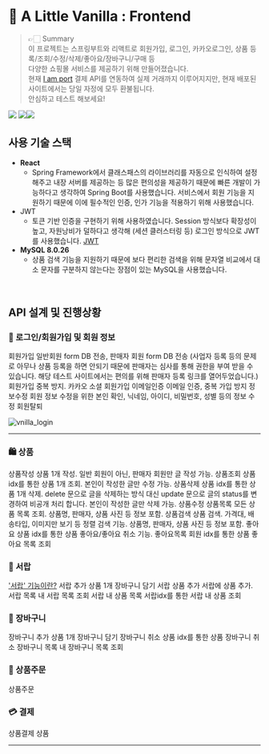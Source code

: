 🍦 A Little Vanilla : Frontend
================
> 👉🏻 Summary <br />
> 이 프로젝트는 스프링부트와 리액트로 회원가입, 로그인, 카카오로그인, 상품 등록/조회/수정/삭제/좋아요/장바구니/구매 등 <br />
> 다양한 쇼핑몰 서비스를 제공하기 위해 만들어졌습니다. <br />
> 현재 [I am port](https://www.iamport.kr/?gclid=CjwKCAjws8yUBhA1EiwAi_tpEawr0NbpwdG_4bW9KRPVRXXVEdwQ32yO8SyXEhMBfxiqHIml3c8uxhoC2nYQAvD_BwE, "Iamport link") 결제 API를 연동하여 실제 거래까지 이루어지지만, 현재 배포된 사이트에서는 당일 자정에 모두 환불됩니다.<br />
> 안심하고 테스트 해보세요!

<img src="https://img.shields.io/badge/React-61DAFB?style=for-the-badge&logo=React&logoColor=white">
<img src="https://img.shields.io/badge/mysql-4479A1?style=for-the-badge&logo=mysql&logoColor=white"><img src="https://img.shields.io/badge/Jenkins-D24939?style=for-the-badge&logo=Jenkins&logoColor=white">
<br>

## 사용 기술 스택
+ **React**
  + Spring Framework에서 클래스패스의 라이브러리를 자동으로 인식하여 설정해주고 내장 서버를 제공하는 등 많은 편의성을 제공하기 때문에 빠른 개발이 가능하다고 생각하여 Spring Boot를 사용했습니다.
서비스에서 회원 기능을 지원하기 때문에 이에 필수적인 인증, 인가 기능을 적용하기 위해 사용했습니다.
+ JWT
  + 토큰 기반 인증을 구현하기 위해 사용하였습니다. Session 방식보다 확장성이 높고, 자원낭비가 덜하다고 생각해 (세션 클러스터링 등) 로그인 방식으로 JWT를 사용했습니다. [JWT](https://blog.naver.com/ghdalswl77/222517833354) 
+ **MySQL 8.0.26**
  + 상품 검색 기능을 지원하기 때문에 보다 편리한 검색을 위해 문자열 비교에서 대소 문자를 구분하지 않는다는 장점이 있는 MySQL을 사용했습니다.

<br />

## API 설계 및 진행상황
### 🎩 로그인/회원가입 및 회원 정보
회원가입
일반회원 form DB 전송, 판매자 회원 form DB 전송 (사업자 등록 등의 문제로 아무나 상품 등록을 하면 안되기 때문에 판매자는 심사를 통해 권한을 부여 받을 수 있습니다. 해당 테스트 사이트에서는 편의를 위해 판매자 등록 링크를 열어두었습니다.) 회원가입 중복 방지.
카카오 소셜 회원가입
이메일인증
이메일 인증, 중복 가입 방지
정보수정
회원 정보 수정을 위한 본인 확인, 닉네임, 아이디, 비밀번호, 성별 등의 정보 수정
회원탈퇴
<br />

![vnilla_login](https://user-images.githubusercontent.com/68539040/171995935-40d5b641-a053-462d-bc11-c3991ba8b9db.png)
<hr />



### 🛍 상품
상품작성
상품 1개 작성. 일반 회원이 아닌, 판매자 회원만 글 작성 가능.
상품조회
상품 idx를 통한 상품 1개 조회. 본인이 작성한 글만 수정 가능.
상품삭제
상품 idx를 통한 상품 1개 삭제. delete 문으로 글을 삭제하는 방식 대신 update 문으로 글의 status를 변경하여 비공개 처리 합니다. 본인이 작성한 글만 삭제 가능.
상품수정
상품목록
모든 상품 목록 조회. 상품명, 판매자, 상품 사진 등 정보 포함. 
상품검색
상품 검색. 가격대, 배송타입, 이미지만 보기 등 정렬 검색 기능. 상품명, 판매자, 상품 사진 등 정보 포함.
좋아요
상품 idx를 통한 상품 좋아요/좋아요 취소 기능.
좋아요목록
회원 idx를 통한 상품 좋아요 목록 조회
<br />



###  🧺 서랍
['서랍' 기능이란?](https://blog.naver.com/ghdalswl77/222695713878, "link")
서랍 추가
상품 1개 장바구니 담기
서랍 상품 추가
서랍에 상품 추가.
서랍 목록
내 서랍 목록 조회
서랍 내 상품 목록
서랍idx를 통한 서랍 내 상품 조회
<br />


### 🛒 장바구니
장바구니 추가
상품 1개 장바구니 담기
장바구니 취소
상품 idx를 통한 상품 장바구니 취소
장바구니 목록
내 장바구니 목록 조회
<br />


### 📝 상품주문
상품주문
<br />

### 💳 결제
상품결제
상품
<hr />

